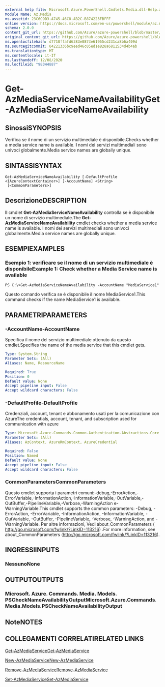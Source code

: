 ```yaml
---
external help file: Microsoft.Azure.PowerShell.Cmdlets.Media.dll-Help.xml
Module Name: Az.Media
ms.assetid: 23C6C9D3-A745-46C8-AB2C-B874223FBFFF
online version: https://docs.microsoft.com/en-us/powershell/module/az.media/get-azmediaservicenameavailability
schema: 2.0.0
content_git_url: https://github.com/Azure/azure-powershell/blob/master/src/Media/Media/help/Get-AzMediaServiceNameAvailability.md
original_content_git_url: https://github.com/Azure/azure-powershell/blob/master/src/Media/Media/help/Get-AzMediaServiceNameAvailability.md
ms.openlocfilehash: d7718ffafd6383e0873e61955cd231ca8b6a409d
ms.sourcegitcommit: 04221336bc9eed46c05ed1e828a6811534d4b4ab
ms.translationtype: MT
ms.contentlocale: it-IT
ms.lasthandoff: 12/08/2020
ms.locfileid: "98344887"
---
```

# <span data-ttu-id="98631-101">Get-AzMediaServiceNameAvailability</span><span class="sxs-lookup"><span data-stu-id="98631-101">Get-AzMediaServiceNameAvailability</span></span>

## <span data-ttu-id="98631-102">Sinossi</span><span class="sxs-lookup"><span data-stu-id="98631-102">SYNOPSIS</span></span>
<span data-ttu-id="98631-103">Verifica se il nome di un servizio multimediale è disponibile.</span><span class="sxs-lookup"><span data-stu-id="98631-103">Checks whether a media service name is available.</span></span>
<span data-ttu-id="98631-104">I nomi dei servizi multimediali sono univoci globalmente.</span><span class="sxs-lookup"><span data-stu-id="98631-104">Media service names are globally unique.</span></span>

## <span data-ttu-id="98631-105">SINTASSI</span><span class="sxs-lookup"><span data-stu-id="98631-105">SYNTAX</span></span>

```
Get-AzMediaServiceNameAvailability [-DefaultProfile <IAzureContextContainer>] [-AccountName] <String>
 [<CommonParameters>]
```

## <span data-ttu-id="98631-106">Descrizione</span><span class="sxs-lookup"><span data-stu-id="98631-106">DESCRIPTION</span></span>
<span data-ttu-id="98631-107">Il cmdlet **Get-AzMediaServiceNameAvailability** controlla se è disponibile un nome di servizio multimediale.</span><span class="sxs-lookup"><span data-stu-id="98631-107">The **Get-AzMediaServiceNameAvailability** cmdlet checks whether a media service name is available.</span></span>
<span data-ttu-id="98631-108">I nomi dei servizi multimediali sono univoci globalmente.</span><span class="sxs-lookup"><span data-stu-id="98631-108">Media service names are globally unique.</span></span>

## <span data-ttu-id="98631-109">ESEMPI</span><span class="sxs-lookup"><span data-stu-id="98631-109">EXAMPLES</span></span>

### <span data-ttu-id="98631-110">Esempio 1: verificare se il nome di un servizio multimediale è disponibile</span><span class="sxs-lookup"><span data-stu-id="98631-110">Example 1: Check whether a Media Service name is available</span></span>
```
PS C:\>Get-AzMediaServiceNameAvailability -AccountName "MediaService1"
```

<span data-ttu-id="98631-111">Questo comando verifica se è disponibile il nome MediaService1.</span><span class="sxs-lookup"><span data-stu-id="98631-111">This command checks if the name MediaService1 is available.</span></span>

## <span data-ttu-id="98631-112">PARAMETRI</span><span class="sxs-lookup"><span data-stu-id="98631-112">PARAMETERS</span></span>

### <span data-ttu-id="98631-113">-AccountName</span><span class="sxs-lookup"><span data-stu-id="98631-113">-AccountName</span></span>
<span data-ttu-id="98631-114">Specifica il nome del servizio multimediale ottenuto da questo cmdlet.</span><span class="sxs-lookup"><span data-stu-id="98631-114">Specifies the name of the media service that this cmdlet gets.</span></span>

```yaml
Type: System.String
Parameter Sets: (All)
Aliases: Name, ResourceName

Required: True
Position: 0
Default value: None
Accept pipeline input: False
Accept wildcard characters: False
```

### <span data-ttu-id="98631-115">-DefaultProfile</span><span class="sxs-lookup"><span data-stu-id="98631-115">-DefaultProfile</span></span>
<span data-ttu-id="98631-116">Credenziali, account, tenant e abbonamento usati per la comunicazione con Azure</span><span class="sxs-lookup"><span data-stu-id="98631-116">The credentials, account, tenant, and subscription used for communication with azure</span></span>

```yaml
Type: Microsoft.Azure.Commands.Common.Authentication.Abstractions.Core.IAzureContextContainer
Parameter Sets: (All)
Aliases: AzContext, AzureRmContext, AzureCredential

Required: False
Position: Named
Default value: None
Accept pipeline input: False
Accept wildcard characters: False
```

### <span data-ttu-id="98631-117">CommonParameters</span><span class="sxs-lookup"><span data-stu-id="98631-117">CommonParameters</span></span>
<span data-ttu-id="98631-118">Questo cmdlet supporta i parametri comuni:-debug,-ErrorAction,-ErrorVariable,-InformationAction,-InformationVariable,-OutVariable,-OutBuffer,-PipelineVariable,-Verbose,-WarningAction e-WarningVariable.</span><span class="sxs-lookup"><span data-stu-id="98631-118">This cmdlet supports the common parameters: -Debug, -ErrorAction, -ErrorVariable, -InformationAction, -InformationVariable, -OutVariable, -OutBuffer, -PipelineVariable, -Verbose, -WarningAction, and -WarningVariable.</span></span> <span data-ttu-id="98631-119">Per altre informazioni, Vedi about_CommonParameters ( http://go.microsoft.com/fwlink/?LinkID=113216) .</span><span class="sxs-lookup"><span data-stu-id="98631-119">For more information, see about_CommonParameters (http://go.microsoft.com/fwlink/?LinkID=113216).</span></span>

## <span data-ttu-id="98631-120">INGRESSI</span><span class="sxs-lookup"><span data-stu-id="98631-120">INPUTS</span></span>

### <span data-ttu-id="98631-121">Nessuno</span><span class="sxs-lookup"><span data-stu-id="98631-121">None</span></span>

## <span data-ttu-id="98631-122">OUTPUT</span><span class="sxs-lookup"><span data-stu-id="98631-122">OUTPUTS</span></span>

### <span data-ttu-id="98631-123">Microsoft. Azure. Commands. Media. Models. PSCheckNameAvailabilityOutput</span><span class="sxs-lookup"><span data-stu-id="98631-123">Microsoft.Azure.Commands.Media.Models.PSCheckNameAvailabilityOutput</span></span>

## <span data-ttu-id="98631-124">Note</span><span class="sxs-lookup"><span data-stu-id="98631-124">NOTES</span></span>

## <span data-ttu-id="98631-125">COLLEGAMENTI CORRELATI</span><span class="sxs-lookup"><span data-stu-id="98631-125">RELATED LINKS</span></span>

[<span data-ttu-id="98631-126">Get-AzMediaService</span><span class="sxs-lookup"><span data-stu-id="98631-126">Get-AzMediaService</span></span>](./Get-AzMediaService.md)

[<span data-ttu-id="98631-127">New-AzMediaService</span><span class="sxs-lookup"><span data-stu-id="98631-127">New-AzMediaService</span></span>](./New-AzMediaService.md)

[<span data-ttu-id="98631-128">Remove-AzMediaService</span><span class="sxs-lookup"><span data-stu-id="98631-128">Remove-AzMediaService</span></span>](./Remove-AzMediaService.md)

[<span data-ttu-id="98631-129">Set-AzMediaService</span><span class="sxs-lookup"><span data-stu-id="98631-129">Set-AzMediaService</span></span>](./Set-AzMediaService.md)


